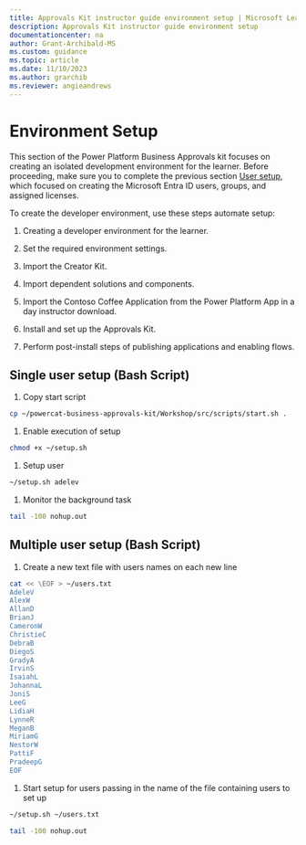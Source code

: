 ```yaml
---
title: Approvals Kit instructor guide environment setup | Microsoft Learn
description: Approvals Kit instructor guide environment setup
documentationcenter: na
author: Grant-Archibald-MS
ms.custom: guidance
ms.topic: article
ms.date: 11/10/2023
ms.author: grarchib
ms.reviewer: angieandrews
---
```


# Environment Setup

This section of the Power Platform Business Approvals kit focuses on creating an isolated development environment for the learner. Before proceeding, make sure you to complete the previous section [User setup](./user-setup.md), which focused on creating the Microsoft Entra ID users, groups, and assigned licenses.

To create the developer environment, use these steps automate setup:

1. Creating a developer environment for the learner.

1. Set the required environment settings.

1. Import the Creator Kit.

1. Import dependent solutions and components.

1. Import the Contoso Coffee Application from the Power Platform App in a day instructor download.

1. Install and set up the Approvals Kit.

1. Perform post-install steps of publishing applications and enabling flows.

## Single user setup (Bash Script)

1. Copy start script

```bash
cp ~/powercat-business-approvals-kit/Workshop/src/scripts/start.sh .
```

1. Enable execution of setup

```bash
chmod +x ~/setup.sh
```

1. Setup user

```bash
~/setup.sh adelev
```

1. Monitor the background task

```bash
tail -100 nohup.out
```

## Multiple user setup (Bash Script)

1. Create a new text file with users names on each new line

```bash
cat << \EOF > ~/users.txt
AdeleV
AlexW
AllanD
BrianJ
CameronW
ChristieC
DebraB
DiegoS
GradyA
IrvinS
IsaiahL
JohannaL
JoniS
LeeG
LidiaH
LynneR
MeganB
MiriamG
NestorW
PattiF
PradeepG
EOF 
```

1. Start setup for users passing in the name of the file containing users to set up

```bash
~/setup.sh ~/users.txt
```

```bash
tail -100 nohup.out
```
